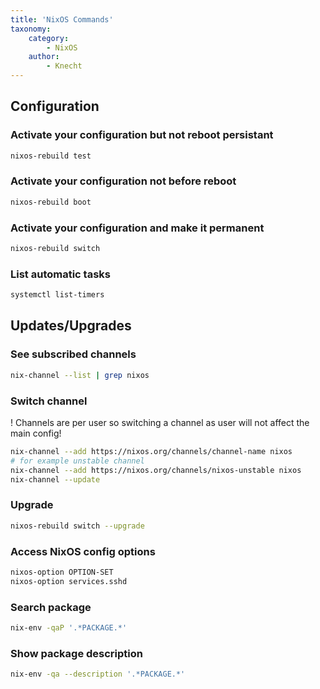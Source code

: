 ```yaml
---
title: 'NixOS Commands'
taxonomy:
    category:
        - NixOS
    author:
        - Knecht
---
```


## Configuration
### Activate your configuration but not reboot persistant
```bash
nixos-rebuild test
```
### Activate your configuration not before reboot
```bash
nixos-rebuild boot
```
### Activate your configuration and make it permanent
```bash
nixos-rebuild switch
```
### List automatic tasks
```bash
systemctl list-timers
```

## Updates/Upgrades
### See subscribed channels
```bash
nix-channel --list | grep nixos
```
### Switch channel
! Channels are per user so switching a channel as user will not affect the main config!
```bash
nix-channel --add https://nixos.org/channels/channel-name nixos
# for example unstable channel
nix-channel --add https://nixos.org/channels/nixos-unstable nixos
nix-channel --update
```
### Upgrade
```bash
nixos-rebuild switch --upgrade
```
### Access NixOS config options
```bash
nixos-option OPTION-SET
nixos-option services.sshd
```

### Search package
```bash
nix-env -qaP '.*PACKAGE.*'
```
### Show package description
```bash
nix-env -qa --description '.*PACKAGE.*'
```